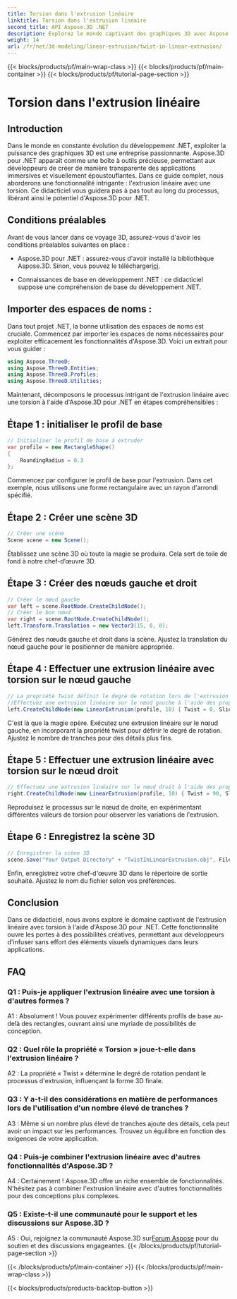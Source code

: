 ```yaml
---
title: Torsion dans l'extrusion linéaire
linktitle: Torsion dans l'extrusion linéaire
second_title: API Aspose.3D .NET
description: Explorez le monde captivant des graphiques 3D avec Aspose.3D pour .NET. Apprenez étape par étape l'extrusion linéaire avec une torsion.
weight: 14
url: /fr/net/3d-modeling/linear-extrusion/twist-in-linear-extrusion/
---
```


{{< blocks/products/pf/main-wrap-class >}}
{{< blocks/products/pf/main-container >}}
{{< blocks/products/pf/tutorial-page-section >}}

# Torsion dans l'extrusion linéaire

## Introduction

Dans le monde en constante évolution du développement .NET, exploiter la puissance des graphiques 3D est une entreprise passionnante. Aspose.3D pour .NET apparaît comme une boîte à outils précieuse, permettant aux développeurs de créer de manière transparente des applications immersives et visuellement époustouflantes. Dans ce guide complet, nous aborderons une fonctionnalité intrigante : l'extrusion linéaire avec une torsion. Ce didacticiel vous guidera pas à pas tout au long du processus, libérant ainsi le potentiel d'Aspose.3D pour .NET.

## Conditions préalables

Avant de vous lancer dans ce voyage 3D, assurez-vous d'avoir les conditions préalables suivantes en place :

-  Aspose.3D pour .NET : assurez-vous d'avoir installé la bibliothèque Aspose.3D. Sinon, vous pouvez le télécharger[ici](https://releases.aspose.com/3d/net/).

- Connaissances de base en développement .NET : ce didacticiel suppose une compréhension de base du développement .NET.

## Importer des espaces de noms :

Dans tout projet .NET, la bonne utilisation des espaces de noms est cruciale. Commencez par importer les espaces de noms nécessaires pour exploiter efficacement les fonctionnalités d'Aspose.3D. Voici un extrait pour vous guider :

```csharp
using Aspose.ThreeD;
using Aspose.ThreeD.Entities;
using Aspose.ThreeD.Profiles;
using Aspose.ThreeD.Utilities;
```

Maintenant, décomposons le processus intrigant de l'extrusion linéaire avec une torsion à l'aide d'Aspose.3D pour .NET en étapes compréhensibles :

## Étape 1 : initialiser le profil de base

```csharp
// Initialiser le profil de base à extruder
var profile = new RectangleShape()
{
    RoundingRadius = 0.3
};
```

Commencez par configurer le profil de base pour l'extrusion. Dans cet exemple, nous utilisons une forme rectangulaire avec un rayon d'arrondi spécifié.

## Étape 2 : Créer une scène 3D

```csharp
// Créer une scène
Scene scene = new Scene();
```

Établissez une scène 3D où toute la magie se produira. Cela sert de toile de fond à notre chef-d’œuvre 3D.

## Étape 3 : Créer des nœuds gauche et droit

```csharp
// Créer le nœud gauche
var left = scene.RootNode.CreateChildNode();
// Créer le bon nœud
var right = scene.RootNode.CreateChildNode();
left.Transform.Translation = new Vector3(15, 0, 0);
```

Générez des nœuds gauche et droit dans la scène. Ajustez la translation du nœud gauche pour le positionner de manière appropriée.

## Étape 4 : Effectuer une extrusion linéaire avec torsion sur le nœud gauche

```csharp
// La propriété Twist définit le degré de rotation lors de l'extrusion du profil
//Effectuez une extrusion linéaire sur le nœud gauche à l'aide des propriétés twist et slices
left.CreateChildNode(new LinearExtrusion(profile, 10) { Twist = 0, Slices = 100 });
```

C'est là que la magie opère. Exécutez une extrusion linéaire sur le nœud gauche, en incorporant la propriété twist pour définir le degré de rotation. Ajustez le nombre de tranches pour des détails plus fins.

## Étape 5 : Effectuer une extrusion linéaire avec torsion sur le nœud droit

```csharp
// Effectuez une extrusion linéaire sur le nœud droit à l'aide des propriétés twist et slices
right.CreateChildNode(new LinearExtrusion(profile, 10) { Twist = 90, Slices = 100 });
```

Reproduisez le processus sur le nœud de droite, en expérimentant différentes valeurs de torsion pour observer les variations de l'extrusion.

## Étape 6 : Enregistrez la scène 3D

```csharp
// Enregistrer la scène 3D
scene.Save("Your Output Directory" + "TwistInLinearExtrusion.obj", FileFormat.WavefrontOBJ);
```

Enfin, enregistrez votre chef-d'œuvre 3D dans le répertoire de sortie souhaité. Ajustez le nom du fichier selon vos préférences.

## Conclusion

Dans ce didacticiel, nous avons exploré le domaine captivant de l'extrusion linéaire avec torsion à l'aide d'Aspose.3D pour .NET. Cette fonctionnalité ouvre les portes à des possibilités créatives, permettant aux développeurs d'infuser sans effort des éléments visuels dynamiques dans leurs applications.

## FAQ

### Q1 : Puis-je appliquer l'extrusion linéaire avec une torsion à d'autres formes ?

A1 : Absolument ! Vous pouvez expérimenter différents profils de base au-delà des rectangles, ouvrant ainsi une myriade de possibilités de conception.

### Q2 : Quel rôle la propriété « Torsion » joue-t-elle dans l'extrusion linéaire ?

A2 : La propriété « Twist » détermine le degré de rotation pendant le processus d'extrusion, influençant la forme 3D finale.

### Q3 : Y a-t-il des considérations en matière de performances lors de l'utilisation d'un nombre élevé de tranches ?

A3 : Même si un nombre plus élevé de tranches ajoute des détails, cela peut avoir un impact sur les performances. Trouvez un équilibre en fonction des exigences de votre application.

### Q4 : Puis-je combiner l'extrusion linéaire avec d'autres fonctionnalités d'Aspose.3D ?

A4 : Certainement ! Aspose.3D offre un riche ensemble de fonctionnalités. N'hésitez pas à combiner l'extrusion linéaire avec d'autres fonctionnalités pour des conceptions plus complexes.

### Q5 : Existe-t-il une communauté pour le support et les discussions sur Aspose.3D ?

 A5 : Oui, rejoignez la communauté Aspose.3D sur[Forum Aspose](https://forum.aspose.com/c/3d/18) pour du soutien et des discussions engageantes.
{{< /blocks/products/pf/tutorial-page-section >}}

{{< /blocks/products/pf/main-container >}}
{{< /blocks/products/pf/main-wrap-class >}}

{{< blocks/products/products-backtop-button >}}
